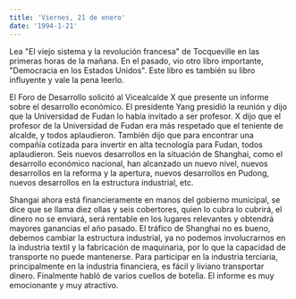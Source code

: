 ```yaml
---
title: 'Viernes, 21 de enero'
date: '1994-1-21'
---
```

Lea "El viejo sistema y la revolución francesa" de Tocqueville en las primeras horas de la mañana. En el pasado, vio otro libro importante, "Democracia en los Estados Unidos". Este libro es también su libro influyente y vale la pena leerlo.

El Foro de Desarrollo solicitó al Vicealcalde X que presente un informe sobre el desarrollo económico. El presidente Yang presidió la reunión y dijo que la Universidad de Fudan lo había invitado a ser profesor. X dijo que el profesor de la Universidad de Fudan era más respetado que el teniente de alcalde, y todos aplaudieron. También dijo que para encontrar una compañía cotizada para invertir en alta tecnología para Fudan, todos aplaudieron. Seis nuevos desarrollos en la situación de Shanghai, como el desarrollo económico nacional, han alcanzado un nuevo nivel, nuevos desarrollos en la reforma y la apertura, nuevos desarrollos en Pudong, nuevos desarrollos en la estructura industrial, etc.

Shangai ahora está financieramente en manos del gobierno municipal, se dice que se llama diez ollas y seis cobertores, quien lo cubra lo cubrirá, el dinero no se enviará, será rentable en los lugares relevantes y obtendrá mayores ganancias el año pasado. El tráfico de Shanghai no es bueno, debemos cambiar la estructura industrial, ya no podemos involucrarnos en la industria textil y la fabricación de maquinaria, por lo que la capacidad de transporte no puede mantenerse. Para participar en la industria terciaria, principalmente en la industria financiera, es fácil y liviano transportar dinero. Finalmente habló de varios cuellos de botella. El informe es muy emocionante y muy atractivo.